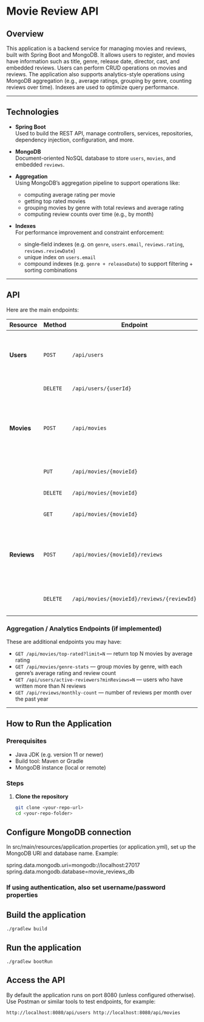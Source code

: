 # Movie Review API

## Overview

This application is a backend service for managing movies and reviews, built with Spring Boot and MongoDB. It allows users to register, and movies have information such as title, genre, release date, director, cast, and embedded reviews. Users can perform CRUD operations on movies and reviews. The application also supports analytics-style operations using MongoDB aggregation (e.g., average ratings, grouping by genre, counting reviews over time). Indexes are used to optimize query performance.

---

## Technologies

- **Spring Boot**  
  Used to build the REST API, manage controllers, services, repositories, dependency injection, configuration, and more.

- **MongoDB**  
  Document-oriented NoSQL database to store `users`, `movies`, and embedded `reviews`.

- **Aggregation**  
  Using MongoDB’s aggregation pipeline to support operations like:
    - computing average rating per movie
    - getting top rated movies
    - grouping movies by genre with total reviews and average rating
    - computing review counts over time (e.g., by month)

- **Indexes**  
  For performance improvement and constraint enforcement:
    - single‑field indexes (e.g. on `genre`, `users.email`, `reviews.rating`, `reviews.reviewDate`)
    - unique index on `users.email`
    - compound indexes (e.g. `genre + releaseDate`) to support filtering + sorting combinations

---

## API

Here are the main endpoints:

| Resource  | Method | Endpoint                                           | Description |
|-----------|--------|-----------------------------------------------------|-------------|
| **Users** | `POST` | `/api/users`                                       | Create a new user. Body: `{ "name": "...", "email": "..." }` |
|           | `DELETE` | `/api/users/{userId}`                           | Delete a user by ID |
| **Movies** | `POST` | `/api/movies`                                     | Create a new movie. Body includes: `title`, `genre`, `releaseDate`, `director`, `cast` |
|           | `PUT`  | `/api/movies/{movieId}`                          | Update an existing movie's info |
|           | `DELETE` | `/api/movies/{movieId}`                        | Delete a movie by ID |
|           | `GET`  | `/api/movies/{movieId}`                         | Get details of a movie by ID |
| **Reviews** | `POST` | `/api/movies/{movieId}/reviews`               | Add a review to a movie. Body: `{ "userId", "rating", "comment", "reviewDate" }` |
|           | `DELETE` | `/api/movies/{movieId}/reviews/{reviewId}`     | Delete a specific review by its ID |

### Aggregation / Analytics Endpoints (if implemented)

These are additional endpoints you may have:

- `GET /api/movies/top-rated?limit=N` — return top N movies by average rating
- `GET /api/movies/genre-stats` — group movies by genre, with each genre’s average rating and review count
- `GET /api/users/active-reviewers?minReviews=N` — users who have written more than N reviews
- `GET /api/reviews/monthly-count` — number of reviews per month over the past year

---

## How to Run the Application

### Prerequisites

- Java JDK (e.g. version 11 or newer)
- Build tool: Maven or Gradle
- MongoDB instance (local or remote)

### Steps

1. **Clone the repository**
   ```bash
   git clone <your-repo-url>
   cd <your-repo-folder>

## Configure MongoDB connection
In src/main/resources/application.properties (or application.yml), set up the MongoDB URI and database name. Example:

spring.data.mongodb.uri=mongodb://localhost:27017
spring.data.mongodb.database=movie_reviews_db
### If using authentication, also set username/password properties

## Build the application
``
./gradlew build
``
## Run the application
``
./gradlew bootRun
``

## Access the API
By default the application runs on port 8080 (unless configured otherwise). Use Postman or similar tools to test endpoints, for example:


``
http://localhost:8080/api/users
http://localhost:8080/api/movies
``